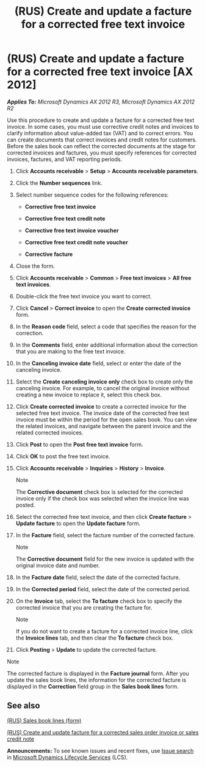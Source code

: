 ﻿---
title: (RUS) Create and update a facture for a corrected free text invoice
TOCTitle: (RUS) Create and update a facture for a corrected free text invoice
ms:assetid: e3f84a24-f897-4e48-a8f0-3551ffcf17da
ms:mtpsurl: https://technet.microsoft.com/en-us/library/JJ711704(v=AX.60)
ms:contentKeyID: 49388027
ms.date: 04/18/2014
mtps_version: v=AX.60
f1_keywords:
- (RUS)
- Russia
- corrected invoice
- Update facture
---

# (RUS) Create and update a facture for a corrected free text invoice [AX 2012]


_**Applies To:** Microsoft Dynamics AX 2012 R3, Microsoft Dynamics AX 2012 R2_

Use this procedure to create and update a facture for a corrected free text invoice. In some cases, you must use corrective credit notes and invoices to clarify information about value-added tax (VAT) and to correct errors. You can create documents that correct invoices and credit notes for customers. Before the sales book can reflect the corrected documents at the stage for corrected invoices and factures, you must specify references for corrected invoices, factures, and VAT reporting periods.

1.  Click **Accounts receivable** \> **Setup** \> **Accounts receivable parameters**.

2.  Click the **Number sequences** link.

3.  Select number sequence codes for the following references:
    
      - **Corrective free text invoice**
    
      - **Corrective free text credit note**
    
      - **Corrective free text invoice voucher**
    
      - **Corrective free text credit note voucher**
    
      - **Corrective facture**

4.  Close the form.

5.  Click **Accounts receivable** \> **Common** \> **Free text invoices** \> **All free text invoices**.

6.  Double-click the free text invoice you want to correct.

7.  Click **Cancel** \> **Correct invoice** to open the **Create corrected invoice** form.

8.  In the **Reason code** field, select a code that specifies the reason for the correction.

9.  In the **Comments** field, enter additional information about the correction that you are making to the free text invoice.

10. In the **Canceling invoice date** field, select or enter the date of the canceling invoice.

11. Select the **Create canceling invoice only** check box to create only the canceling invoice. For example, to cancel the original invoice without creating a new invoice to replace it, select this check box.

12. Click **Create corrected invoice** to create a corrected invoice for the selected free text invoice. The invoice date of the corrected free text invoice must be within the period for the open sales book. You can view the related invoices, and navigate between the parent invoice and the related corrected invoices.

13. Click **Post** to open the **Post free text invoice** form.

14. Click **OK** to post the free text invoice.

15. Click **Accounts receivable** \> **Inquiries** \> **History** \> **Invoice**.
    

    > [!NOTE]
    > <P>The <STRONG>Corrective document</STRONG> check box is selected for the corrected invoice only if the check box was selected when the invoice line was posted.</P>



16. Select the corrected free text invoice, and then click **Create facture** \> **Update facture** to open the **Update facture** form.

17. In the **Facture** field, select the facture number of the corrected facture.
    

    > [!NOTE]
    > <P>The <STRONG>Corrective document</STRONG> field for the new invoice is updated with the original invoice date and number.</P>



18. In the **Facture date** field, select the date of the corrected facture.

19. In the **Corrected period** field, select the date of the corrected period.

20. On the **Invoice** tab, select the **To facture** check box to specify the corrected invoice that you are creating the facture for.
    

    > [!NOTE]
    > <P>If you do not want to create a facture for a corrected invoice line, click the <STRONG>Invoice lines</STRONG> tab, and then clear the <STRONG>To facture</STRONG> check box.</P>



21. Click **Posting** \> **Update** to update the corrected facture.


> [!NOTE]
> <P>The corrected facture is displayed in the <STRONG>Facture journal</STRONG> form. After you update the sales book lines, the information for the corrected facture is displayed in the <STRONG>Correction</STRONG> field group in the <STRONG>Sales book lines</STRONG> form.</P>



## See also

[(RUS) Sales book lines (form)](https://technet.microsoft.com/en-us/library/jj911234\(v=ax.60\))

[(RUS) Create and update facture for a corrected sales order invoice or sales credit note](rus-create-and-update-facture-for-a-corrected-sales-order-invoice-or-sales-credit-note.md)

  
**Announcements:** To see known issues and recent fixes, use [Issue search](http://go.microsoft.com/fwlink/?linkid=389258) in [Microsoft Dynamics Lifecycle Services](http://go.microsoft.com/fwlink/?linkid=306505) (LCS).

